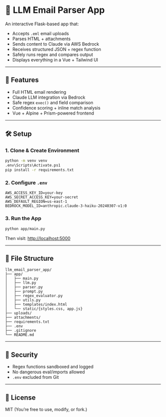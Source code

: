 
# 📧 LLM Email Parser App

An interactive Flask-based app that:
- Accepts `.eml` email uploads
- Parses HTML + attachments
- Sends content to Claude via AWS Bedrock
- Receives structured JSON + regex function
- Safely runs regex and compares output
- Displays everything in a Vue + Tailwind UI

---

## 🚀 Features

- Full HTML email rendering
- Claude LLM integration via Bedrock
- Safe regex `exec()` and field comparison
- Confidence scoring + inline match analysis
- Vue + Alpine + Prism-powered frontend

---

## 🛠 Setup

### 1. Clone & Create Environment

```bash
python -m venv venv
.env\Scripts\Activate.ps1
pip install -r requirements.txt
```

### 2. Configure `.env`

```
AWS_ACCESS_KEY_ID=your-key
AWS_SECRET_ACCESS_KEY=your-secret
AWS_DEFAULT_REGION=us-east-1
BEDROCK_MODEL_ID=anthropic.claude-3-haiku-20240307-v1:0
```

### 3. Run the App

```bash
python app/main.py
```

Then visit: [http://localhost:5000](http://localhost:5000)

---

## 🧪 File Structure

```
llm_email_parser_app/
├── app/
│   ├── main.py
│   ├── llm.py
│   ├── parser.py
│   ├── prompt.py
│   ├── regex_evaluator.py
│   ├── utils.py
│   ├── templates/index.html
│   └── static/{styles.css, app.js}
├── uploads/
├── attachments/
├── requirements.txt
├── .env
├── .gitignore
└── README.md
```

---

## 🧠 Security

- Regex functions sandboxed and logged
- No dangerous eval/imports allowed
- `.env` excluded from Git

---

## 📄 License

MIT (You’re free to use, modify, or fork.)
